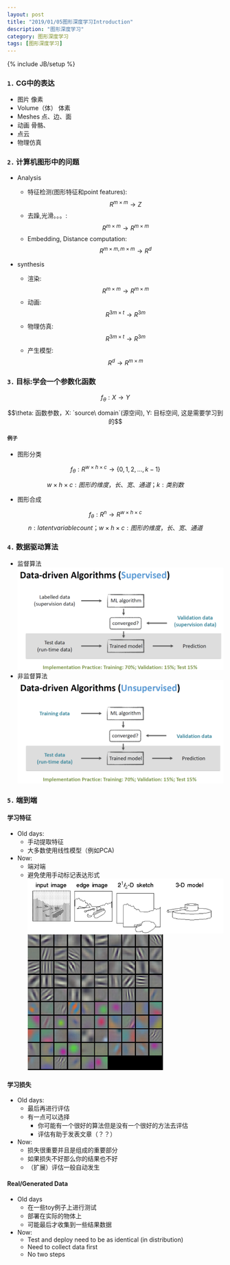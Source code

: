 ```yaml
---
layout: post
title: "2019/01/05图形深度学习Introduction"
description: "图形深度学习"
category: 图形深度学习
tags: [图形深度学习]
---
```


{% include JB/setup %}

### `1.` CG中的表达
- 图片 像素
- Volume（体） 体素
- Meshes    点、边、面
- 动画  骨骼、
- 点云
- 物理仿真


### `2.` 计算机图形中的问题


- Analysis
    - 特征检测(图形特征和point features): $$R^{m\times m} \to Z$$
    - 去躁,光滑。。。: $$R^{m\times m} \to R^{m\times m}$$
    - Embedding, Distance computation: $$R^{m\times m, m\times m} \to R^d$$

- synthesis
    - 渲染: $$R^{m\times m} \to R^{m\times m}$$
    - 动画: $$R^{3m \times t} \to R^{3m}$$
    - 物理仿真: $$R^{3m \times t} \to R^{3m}$$
    - 产生模型: $$R^d \to R^{m \times m}$$



### `3.` 目标:学会一个参数化函数

$$f_\theta : X \to Y$$

$$\theta: 函数参数，X: `source\ domain`(源空间), Y: 目标空间, 这是需要学习到的$$


#### `例子`
- 图形分类

$$f_\theta: R^{w\times h\times c} \to \{0, 1,2,..., k-1\}$$

$$w\times h\times c: 图形的维度，长、宽、通道；k: 类别数$$

- 图形合成

$$f_\theta: R^n \to R^{w\times h\times c}$$
$$n: latent variable count；w\times h\times c:图形的维度，长、宽、通道$$


### `4.` 数据驱动算法

- 监督算法
    ![12](../images\data-driven.png)
- 非监督算法
    ![12](../images\data-driven2.png)


### `5.` 端到端
#### 学习特征
- Old days:
    - 手动提取特征
    - 大多数使用线性模型（例如PCA)
- Now:
    - 端对端
    - 避免使用手动标记表达形式
![end-to-end](../images\end-to-end-features.png)
![end-to-end](../images\end-to-end-features2.png)
#### 学习损失
- Old days:
    - 最后再进行评估
    - 有一点可以选择
        - 你可能有一个很好的算法但是没有一个很好的方法去评估
        - 评估有助于发表文章（？？）
- Now:
    - 损失很重要并且是组成的重要部分
    - 如果损失不好那么你的结果也不好
    - （扩展）评估一般自动发生

#### Real/Generated Data
- Old days
    - 在一些toy例子上进行测试
    - 部署在实际的物体上
    - 可能最后才收集到一些结果数据
- Now:
    - Test and deploy need to be as identical
(in distribution)
    - Need to collect data first
    - No two steps

